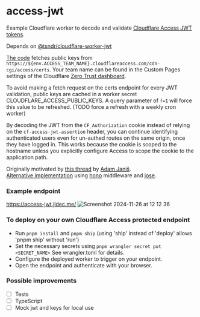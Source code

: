 # access-jwt

Example Cloudflare worker to decode and validate [Cloudflare Access JWT tokens](https://developers.cloudflare.com/cloudflare-one/identity/authorization-cookie/validating-json).

Depends on [@tsndr/cloudflare-worker-jwt](https://github.com/tsndr/cloudflare-worker-jwt)

[The code](https://github.com/jldec/access-jwt/blob/main/src/index.js#L10-L43) fetches public keys from `https://${env.ACCESS_TEAM_NAME}.cloudflareaccess.com/cdn-cgi/access/certs`. Your team name can be found in the Custom Pages settings of the Cloudflare [Zero Trust dashboard](https://one.dash.cloudflare.com).

To avoid making a fetch request on the certs endpoint for every JWT validation, public keys are cached in a worker secret CLOUDFLARE_ACCESS_PUBLIC_KEYS. A query parameter of `f=1` will force this value to be refreshed. (TODO force a refresh with a weekly cron worker)

By decoding the JWT from the `CF_Authorization` cookie instead of relying on the `cf-access-jwt-assertion` header, you can continue identifying authenticated users even for un-authed routes on the same origin, once they have logged in. This works because the cookie is scoped to the hostname unless you explicitly configure Access to scope the cookie to the application path.

Originally motivated by [this thread](https://x.com/adam_janis/status/1823330661140181204) by [Adam Janiš](https://github.com/eidam).  
[Alternative implementation](https://gist.github.com/eidam/7fb298196a43b2c172245219c6dd7da1) using [hono](https://hono.dev/) middleware and [jose](https://github.com/panva/jose).

### Example endpoint
https://access-jwt.jldec.me/
![Screenshot 2024-11-26 at 12 12 36](https://github.com/user-attachments/assets/dd085e35-c890-4da4-9ca3-243bbe02f126)


### To deploy on your own Cloudflare Access protected endpoint
- Run `pnpm install` and `pnpm ship`
  (using 'ship' instead of 'deploy' allows 'pnpm ship' without 'run')
- Set the necessary secrets using `pnpm wrangler secret put <SECRET_NAME>`
  See wrangler.toml for details.
- Configure the deployed worker to trigger on your endpoint.
- Open the endpoint and authenticate with your browser.

### Possible improvements
- [ ] Tests
- [ ] TypeScript
- [ ] Mock jwt and keys for local use
